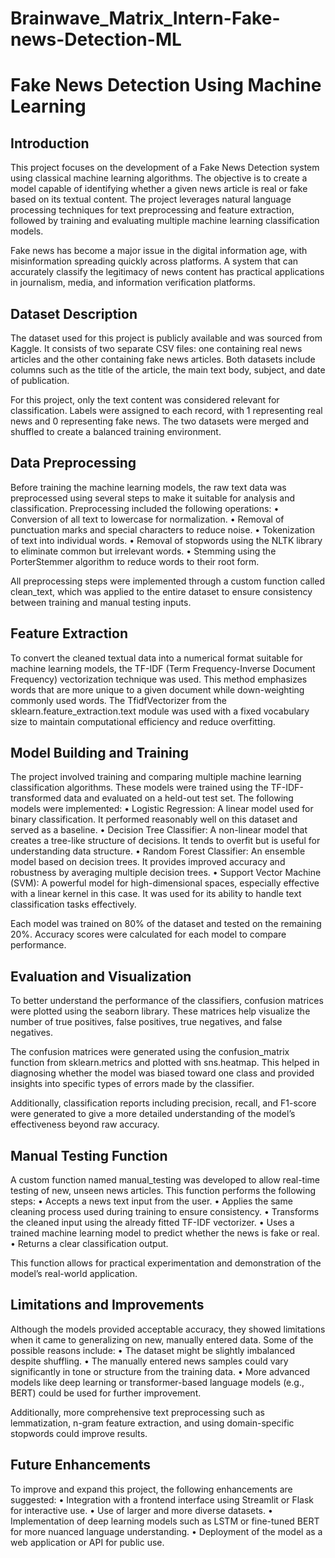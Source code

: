 # Brainwave_Matrix_Intern-Fake-news-Detection-ML

<h1>Fake News Detection Using Machine Learning</h1>

<h2>Introduction</h2>

This project focuses on the development of a Fake News Detection system using classical machine learning algorithms. The objective is to create a model capable of identifying whether a given news article is real or fake based on its textual content. The project leverages natural language processing techniques for text preprocessing and feature extraction, followed by training and evaluating multiple machine learning classification models.

Fake news has become a major issue in the digital information age, with misinformation spreading quickly across platforms. A system that can accurately classify the legitimacy of news content has practical applications in journalism, media, and information verification platforms.

<h2>Dataset Description</h2>

The dataset used for this project is publicly available and was sourced from Kaggle. It consists of two separate CSV files: one containing real news articles and the other containing fake news articles. Both datasets include columns such as the title of the article, the main text body, subject, and date of publication.

For this project, only the text content was considered relevant for classification. Labels were assigned to each record, with 1 representing real news and 0 representing fake news. The two datasets were merged and shuffled to create a balanced training environment.

<h2>Data Preprocessing</h2>

Before training the machine learning models, the raw text data was preprocessed using several steps to make it suitable for analysis and classification. Preprocessing included the following operations:
	•	Conversion of all text to lowercase for normalization.
	•	Removal of punctuation marks and special characters to reduce noise.
	•	Tokenization of text into individual words.
	•	Removal of stopwords using the NLTK library to eliminate common but irrelevant words.
	•	Stemming using the PorterStemmer algorithm to reduce words to their root form.

All preprocessing steps were implemented through a custom function called clean_text, which was applied to the entire dataset to ensure consistency between training and manual testing inputs.

<h2>Feature Extraction</h2>

To convert the cleaned textual data into a numerical format suitable for machine learning models, the TF-IDF (Term Frequency-Inverse Document Frequency) vectorization technique was used. This method emphasizes words that are more unique to a given document while down-weighting commonly used words. The TfidfVectorizer from the sklearn.feature_extraction.text module was used with a fixed vocabulary size to maintain computational efficiency and reduce overfitting.

<h2>Model Building and Training</h2>

The project involved training and comparing multiple machine learning classification algorithms. These models were trained using the TF-IDF-transformed data and evaluated on a held-out test set. The following models were implemented:
	•	Logistic Regression: A linear model used for binary classification. It performed reasonably well on this dataset and served as a baseline.
	•	Decision Tree Classifier: A non-linear model that creates a tree-like structure of decisions. It tends to overfit but is useful for understanding data structure.
	•	Random Forest Classifier: An ensemble model based on decision trees. It provides improved accuracy and robustness by averaging multiple decision trees.
	•	Support Vector Machine (SVM): A powerful model for high-dimensional spaces, especially effective with a linear kernel in this case. It was used for its ability to handle text classification tasks effectively.

Each model was trained on 80% of the dataset and tested on the remaining 20%. Accuracy scores were calculated for each model to compare performance.

<h2>Evaluation and Visualization</h2>

To better understand the performance of the classifiers, confusion matrices were plotted using the seaborn library. These matrices help visualize the number of true positives, false positives, true negatives, and false negatives.

The confusion matrices were generated using the confusion_matrix function from sklearn.metrics and plotted with sns.heatmap. This helped in diagnosing whether the model was biased toward one class and provided insights into specific types of errors made by the classifier.

Additionally, classification reports including precision, recall, and F1-score were generated to give a more detailed understanding of the model’s effectiveness beyond raw accuracy.

<h2>Manual Testing Function</h2>

A custom function named manual_testing was developed to allow real-time testing of new, unseen news articles. This function performs the following steps:
	•	Accepts a news text input from the user.
	•	Applies the same cleaning process used during training to ensure consistency.
	•	Transforms the cleaned input using the already fitted TF-IDF vectorizer.
	•	Uses a trained machine learning model to predict whether the news is fake or real.
	•	Returns a clear classification output.

This function allows for practical experimentation and demonstration of the model’s real-world application.

<h2>Limitations and Improvements</h2>

Although the models provided acceptable accuracy, they showed limitations when it came to generalizing on new, manually entered data. Some of the possible reasons include:
	•	The dataset might be slightly imbalanced despite shuffling.
	•	The manually entered news samples could vary significantly in tone or structure from the training data.
	•	More advanced models like deep learning or transformer-based language models (e.g., BERT) could be used for further improvement.

Additionally, more comprehensive text preprocessing such as lemmatization, n-gram feature extraction, and using domain-specific stopwords could improve results.

<h2>Future Enhancements</h2>

To improve and expand this project, the following enhancements are suggested:
	•	Integration with a frontend interface using Streamlit or Flask for interactive use.
	•	Use of larger and more diverse datasets.
	•	Implementation of deep learning models such as LSTM or fine-tuned BERT for more nuanced language understanding.
	•	Deployment of the model as a web application or API for public use.
